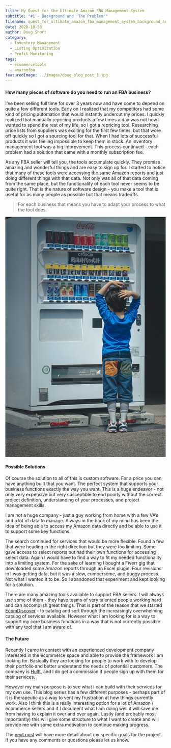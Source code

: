 ```yaml
---
title: My Quest for the Ultimate Amazon FBA Management System
subtitle: "#1 - Background and 'The Problem'"
filename: quest_for_ultimate_amazon_fba_management_system_background_and_problem
date: 2020-10-30
author: Doug Short
category:
  - Inventory Management
  - Listing Optimization
  - Profit Monitoring
tags:
  - ecommercetools
  - amazonfba
featuredImage: ../images/doug_blog_post_1.jpg
---
```


#### How many pieces of software do you need to run an FBA business? 

I’ve been selling full time for over 3 years now and have come to depend on quite a few different tools.
Early on I realized that my competitors had some kind of pricing automation that would instantly undercut my prices.  I quickly realized that manually repricing products a few times a day was not how I wanted to spend the rest of my life, so I got a repricing tool.  Researching price lists from suppliers was exciting for the first few times, but that wore off quickly so I got a sourcing tool for that.  When I had lots of successful products it was feeling impossible to keep them in stock.  An inventory management tool was a big improvement.  This process continued - each problem had a solution that came with a monthly subscription fee.

As any FBA seller will tell you, the tools accumulate quickly.  They promise amazing and wonderful things and are easy to sign up for.  I started to notice that many of these tools were accessing the same Amazon reports and just doing different things with that data.  Not only was all of that data coming from the same place, but the functionality of each tool never seems to be quite right.  That is the nature of software design - you make a tool that is useful for as many people as possible but that means tradeoffs.  

> For each business that means you have to adapt your process to what the tool does.

![So many choices!](../images/child_in_front_of_vending_machine.jpg#display=table;width=385px;height=100%;margin-bottom=30px;margin-top=20px;margin-left=auto;margin-right=auto;foo=bar)

#### Possible Solutions
Of course the solution to all of this is custom software.  For a price you can have anything built that you want.  The perfect system that supports your business functions exactly the way you want.  This is a huge endeavor - not only very expensive but very susceptible to end poorly without the correct project definition, understanding of your processes, and project management skills.

I am not a huge company - just a guy working from home with a few VA’s and a lot of data to manage.  Always in the back of my mind has been the idea of being able to access my Amazon data directly and be able to use it to support some key functions.

The search continued for services that would be more flexible.  Found a few that were heading in the right direction but they were too limiting.  Some gave access to select reports but had their own functions for accessing select data.  Again I would have to find a way to fit my needed functionality into a limiting system.  For the sake of learning I bought a Fiverr gig that downloaded some Amazon reports through an Excel plugin.  Four revisions in I was getting data, but it was a slow, cumbersome, and buggy process.  Not what I wanted it to be.  So I abandoned that experiment and kept looking for a solution.

There are many amazing tools available to support FBA sellers.  I will always use some of them - they have teams of very talented people working hard and can accomplish great things.  That is part of the reason that we started [EcomDiscover](https://ecomdiscover.com/) - to catalog and sort through the increasingly overwhelming catalog of services available.  However what I am looking for is a way to support my core business functions in a way that is not currently possible with any tool that I am aware of.

#### The Future
Recently I came in contact with an experienced development company interested in the ecommerce space and able to provide the framework I am looking for.  Basically they are looking for people to work with to develop their portfolio and better understand the needs of potential customers.  The company is [Hulft](https://ecomdiscover.com/reviews/hulft-online-services), and I do get a commission if people sign up with them for their services.

However my main purpose is to see what I can build with their services for my own use.  This blog series has a few different purposes - perhaps part of it is therapeutic as a way to vent my frustration at how things currently work.  Also I think this is a really interesting option for a lot of Amazon / ecommerce sellers and if I document what I am doing well it will save me from having to explain it over and over again.  Lastly (and probably most importantly) this will give some structure to what I want to create and will provide me with some extra motivation to continue making progress.

The [next post](../blog/quest_for_ultimate_amazon_fba_management_system_project_goals) will have more detail about my specific goals for the project.  If you have any comments or questions please let us know.
